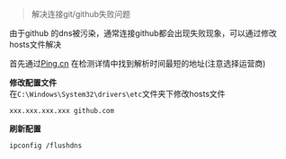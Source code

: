 > 解决连接git/github失败问题

由于github 的dns被污染，通常连接github都会出现失败现象，可以通过修改hosts文件解决

首先通过[Ping.cn](https://www.ping.cn/dns/github.com ':target=_blank') 在检测详情中找到解析时间最短的地址(注意选择运营商)

**修改配置文件**  
在`C:\Windows\System32\drivers\etc`文件夹下修改hosts文件

`
xxx.xxx.xxx.xxx github.com
`

**刷新配置**  
```shell
ipconfig /flushdns
```
